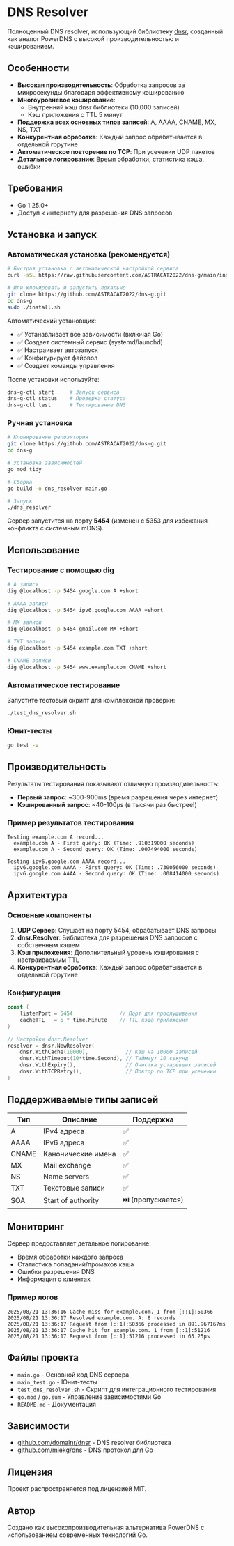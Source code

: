 # DNS Resolver

Полноценный DNS resolver, использующий библиотеку [dnsr](https://github.com/domainr/dnsr), созданный как аналог PowerDNS с высокой производительностью и кэшированием.

## Особенности

- **Высокая производительность**: Обработка запросов за микросекунды благодаря эффективному кэшированию
- **Многоуровневое кэширование**: 
  - Внутренний кэш dnsr библиотеки (10,000 записей)
  - Кэш приложения с TTL 5 минут
- **Поддержка всех основных типов записей**: A, AAAA, CNAME, MX, NS, TXT
- **Конкурентная обработка**: Каждый запрос обрабатывается в отдельной горутине
- **Автоматическое повторение по TCP**: При усечении UDP пакетов
- **Детальное логирование**: Время обработки, статистика кэша, ошибки

## Требования

- Go 1.25.0+
- Доступ к интернету для разрешения DNS запросов

## Установка и запуск

### Автоматическая установка (рекомендуется)

```bash
# Быстрая установка с автоматической настройкой сервиса
curl -sSL https://raw.githubusercontent.com/ASTRACAT2022/dns-g/main/install.sh | sudo bash

# Или клонировать и запустить локально
git clone https://github.com/ASTRACAT2022/dns-g.git
cd dns-g
sudo ./install.sh
```

Автоматический установщик:
- ✅ Устанавливает все зависимости (включая Go)
- ✅ Создает системный сервис (systemd/launchd)
- ✅ Настраивает автозапуск
- ✅ Конфигурирует файрвол
- ✅ Создает команды управления

После установки используйте:
```bash
dns-g-ctl start     # Запуск сервиса
dns-g-ctl status    # Проверка статуса
dns-g-ctl test      # Тестирование DNS
```

### Ручная установка

```bash
# Клонирование репозитория
git clone https://github.com/ASTRACAT2022/dns-g.git
cd dns-g

# Установка зависимостей
go mod tidy

# Сборка
go build -o dns_resolver main.go

# Запуск
./dns_resolver
```

Сервер запустится на порту **5454** (изменен с 5353 для избежания конфликта с системным mDNS).

## Использование

### Тестирование с помощью dig

```bash
# A записи
dig @localhost -p 5454 google.com A +short

# AAAA записи
dig @localhost -p 5454 ipv6.google.com AAAA +short

# MX записи
dig @localhost -p 5454 gmail.com MX +short

# TXT записи
dig @localhost -p 5454 example.com TXT +short

# CNAME записи
dig @localhost -p 5454 www.example.com CNAME +short
```

### Автоматическое тестирование

Запустите тестовый скрипт для комплексной проверки:

```bash
./test_dns_resolver.sh
```

### Юнит-тесты

```bash
go test -v
```

## Производительность

Результаты тестирования показывают отличную производительность:

- **Первый запрос**: ~300-900ms (время разрешения через интернет)
- **Кэшированный запрос**: ~40-100µs (в тысячи раз быстрее!)

### Пример результатов тестирования

```
Testing example.com A record...
  example.com A - First query: OK (Time: .910319000 seconds)
  example.com A - Second query: OK (Time: .007494000 seconds)

Testing ipv6.google.com AAAA record...
  ipv6.google.com AAAA - First query: OK (Time: .730056000 seconds)
  ipv6.google.com AAAA - Second query: OK (Time: .008414000 seconds)
```

## Архитектура

### Основные компоненты

1. **UDP Сервер**: Слушает на порту 5454, обрабатывает DNS запросы
2. **dnsr.Resolver**: Библиотека для разрешения DNS запросов с собственным кэшем
3. **Кэш приложения**: Дополнительный уровень кэширования с настраиваемым TTL
4. **Конкурентная обработка**: Каждый запрос обрабатывается в отдельной горутине

### Конфигурация

```go
const (
    listenPort = 5454               // Порт для прослушивания
    cacheTTL   = 5 * time.Minute    // TTL кэша приложения
)

// Настройки dnsr.Resolver
resolver = dnsr.NewResolver(
    dnsr.WithCache(10000),            // Кэш на 10000 записей
    dnsr.WithTimeout(10*time.Second), // Таймаут 10 секунд
    dnsr.WithExpiry(),                // Очистка устаревших записей
    dnsr.WithTCPRetry(),              // Повтор по TCP при усечении
)
```

## Поддерживаемые типы записей

| Тип | Описание | Поддержка |
|-----|----------|-----------|
| A | IPv4 адреса | ✅ |
| AAAA | IPv6 адреса | ✅ |
| CNAME | Канонические имена | ✅ |
| MX | Mail exchange | ✅ |
| NS | Name servers | ✅ |
| TXT | Текстовые записи | ✅ |
| SOA | Start of authority | ⏭️ (пропускается) |

## Мониторинг

Сервер предоставляет детальное логирование:

- Время обработки каждого запроса
- Статистика попаданий/промахов кэша
- Ошибки разрешения DNS
- Информация о клиентах

### Пример логов

```
2025/08/21 13:36:16 Cache miss for example.com._1 from [::1]:50366
2025/08/21 13:36:17 Resolved example.com. A: 8 records
2025/08/21 13:36:17 Request from [::1]:50366 processed in 891.967167ms
2025/08/21 13:36:17 Cache hit for example.com._1 from [::1]:51216
2025/08/21 13:36:17 Request from [::1]:51216 processed in 65.25µs
```

## Файлы проекта

- `main.go` - Основной код DNS сервера
- `main_test.go` - Юнит-тесты
- `test_dns_resolver.sh` - Скрипт для интеграционного тестирования
- `go.mod` / `go.sum` - Управление зависимостями Go
- `README.md` - Документация

## Зависимости

- [github.com/domainr/dnsr](https://github.com/domainr/dnsr) - DNS resolver библиотека
- [github.com/miekg/dns](https://github.com/miekg/dns) - DNS протокол для Go

## Лицензия

Проект распространяется под лицензией MIT.

## Автор

Создано как высокопроизводительная альтернатива PowerDNS с использованием современных технологий Go.
